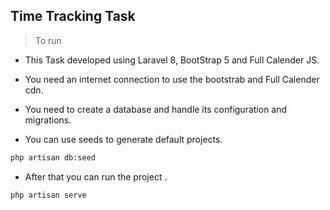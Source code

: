 ## Time Tracking Task

> To run

* This Task developed using Laravel 8, BootStrap 5 and Full Calender JS.

* You need an internet connection to use the bootstrab and Full Calender cdn.

* You need to create a database and handle its configuration and migrations.

* You can use seeds to generate default projects.

```bash
php artisan db:seed
```

* After that you can run the project .

```bash
php artisan serve
```
